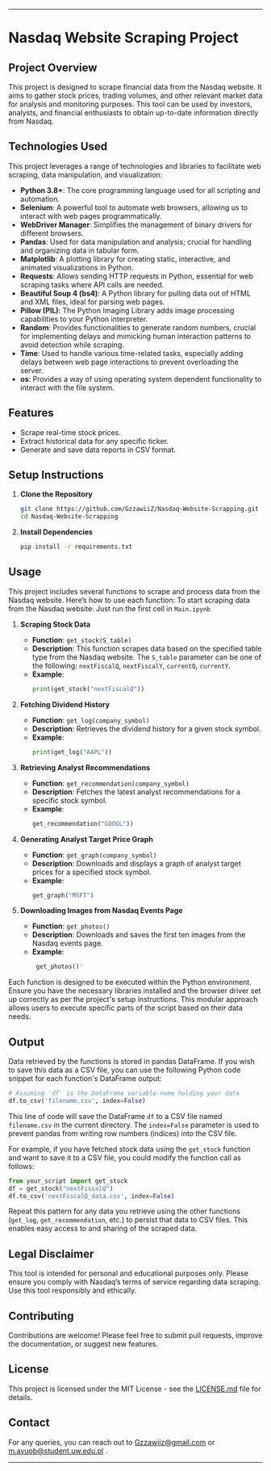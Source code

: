 
---

# Nasdaq Website Scraping Project

## Project Overview
This project is designed to scrape financial data from the Nasdaq website. It aims to gather stock prices, trading volumes, and other relevant market data for analysis and monitoring purposes. This tool can be used by investors, analysts, and financial enthusiasts to obtain up-to-date information directly from Nasdaq.

## Technologies Used
This project leverages a range of technologies and libraries to facilitate web scraping, data manipulation, and visualization:
- **Python 3.8+**: The core programming language used for all scripting and automation.
- **Selenium**: A powerful tool to automate web browsers, allowing us to interact with web pages programmatically.
- **WebDriver Manager**: Simplifies the management of binary drivers for different browsers.
- **Pandas**: Used for data manipulation and analysis; crucial for handling and organizing data in tabular form.
- **Matplotlib**: A plotting library for creating static, interactive, and animated visualizations in Python.
- **Requests**: Allows sending HTTP requests in Python, essential for web scraping tasks where API calls are needed.
- **Beautiful Soup 4 (bs4)**: A Python library for pulling data out of HTML and XML files, ideal for parsing web pages.
- **Pillow (PIL)**: The Python Imaging Library adds image processing capabilities to your Python interpreter.
- **Random**: Provides functionalities to generate random numbers, crucial for implementing delays and mimicking human interaction patterns to avoid detection while scraping.
- **Time**: Used to handle various time-related tasks, especially adding delays between web page interactions to prevent overloading the server.
- **os**: Provides a way of using operating system dependent functionality to interact with the file system.


## Features
- Scrape real-time stock prices.
- Extract historical data for any specific ticker.
- Generate and save data reports in CSV format.

## Setup Instructions
1. **Clone the Repository**
   ```bash
   git clone https://github.com/GzzawiiZ/Nasdaq-Website-Scrapping.git
   cd Nasdaq-Website-Scrapping
   ```

2. **Install Dependencies**
   ```bash
   pip install -r requirements.txt
   ```

## Usage
This project includes several functions to scrape and process data from the Nasdaq website. Here’s how to use each function:
To start scraping data from the Nasdaq website:
Just run the first cell in `Main.ipynb`
1. **Scraping Stock Data**
   - **Function**: `get_stock(S_table)`
   - **Description**: This function scrapes data based on the specified table type from the Nasdaq website. The `S_table` parameter can be one of the following: `nextFiscalQ`, `nextFiscalY`, `currentQ`, `currentY`.
   - **Example**:
     ```python
     print(get_stock("nextFiscalQ"))
     ```

2. **Fetching Dividend History**
   - **Function**: `get_log(company_symbol)`
   - **Description**: Retrieves the dividend history for a given stock symbol.
   - **Example**:
     ```python
     print(get_log("AAPL"))
     ```

3. **Retrieving Analyst Recommendations**
   - **Function**: `get_recommendation(company_symbol)`
   - **Description**: Fetches the latest analyst recommendations for a specific stock symbol.
   - **Example**:
     ```python
     get_recommendation("GOOGL"))
     ```

4. **Generating Analyst Target Price Graph**
   - **Function**: `get_graph(company_symbol)`
   - **Description**: Downloads and displays a graph of analyst target prices for a specified stock symbol.
   - **Example**:
     ```python
     get_graph("MSFT")
     ```

5. **Downloading Images from Nasdaq Events Page**
   - **Function**: `get_photos()`
   - **Description**: Downloads and saves the first ten images from the Nasdaq events page.
   - **Example**:
     ```python
      get_photos()'
     ```

Each function is designed to be executed within the Python environment. Ensure you have the necessary libraries installed and the browser driver set up correctly as per the project's setup instructions. This modular approach allows users to execute specific parts of the script based on their data needs.


## Output

Data retrieved by the functions is stored in pandas DataFrame. If you wish to save this data as a CSV file, you can use the following Python code snippet for each function's DataFrame output:

```python
# Assuming 'df' is the DataFrame variable name holding your data
df.to_csv('filename.csv', index=False)
```

This line of code will save the DataFrame `df` to a CSV file named `filename.csv` in the current directory. The `index=False` parameter is used to prevent pandas from writing row numbers (indices) into the CSV file.

For example, if you have fetched stock data using the `get_stock` function and want to save it to a CSV file, you could modify the function call as follows:

```python
from your_script import get_stock
df = get_stock("nextFiscalQ")
df.to_csv('nextFiscalQ_data.csv', index=False)
```

Repeat this pattern for any data you retrieve using the other functions (`get_log`, `get_recommendation`, etc.) to persist that data to CSV files. This enables easy access to and sharing of the scraped data.


## Legal Disclaimer
This tool is intended for personal and educational purposes only. Please ensure you comply with Nasdaq’s terms of service regarding data scraping. Use this tool responsibly and ethically.

## Contributing
Contributions are welcome! Please feel free to submit pull requests, improve the documentation, or suggest new features.

## License
This project is licensed under the MIT License - see the [LICENSE.md](LICENSE) file for details.

## Contact
For any queries, you can reach out to Gzzawiiz@gmail.com or m.ayuob@student.uw.edu.pl .

---
